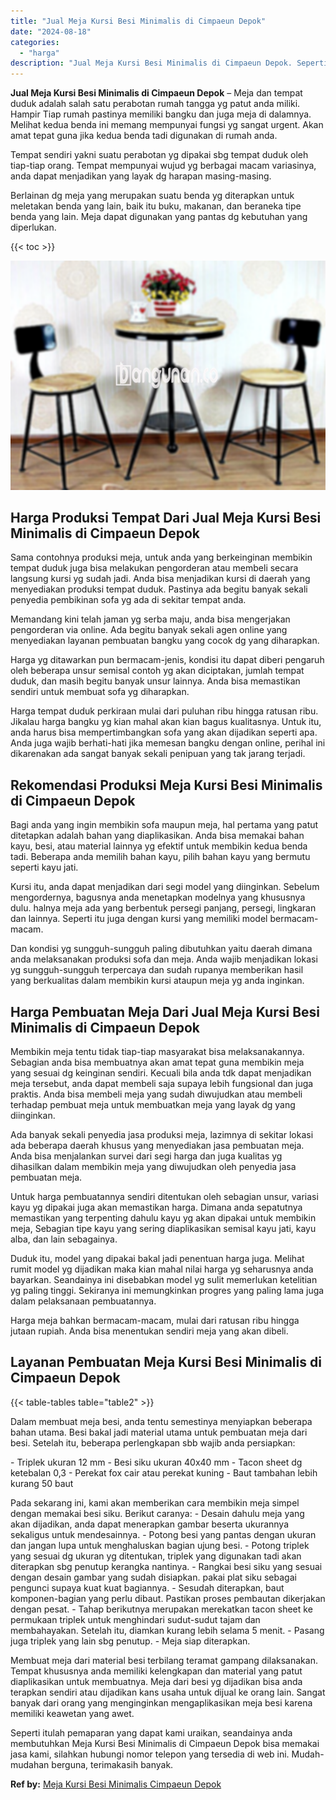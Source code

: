```yaml
---
title: "Jual Meja Kursi Besi Minimalis di Cimpaeun Depok"
date: "2024-08-18"
categories: 
  - "harga"
description: "Jual Meja Kursi Besi Minimalis di Cimpaeun Depok. Seperti itulah pemaparan yang dapat kami uraikan, seandainya anda membutuhkan Meja Kursi Besi Minimalis di..."
---
```


**Jual Meja Kursi Besi Minimalis di Cimpaeun Depok** – Meja dan tempat duduk adalah salah satu perabotan rumah tangga yg patut anda miliki. Hampir Tiap rumah pastinya memiliki bangku dan juga meja di dalamnya. Melihat kedua benda ini memang mempunyai fungsi yg sangat urgent. Akan amat tepat guna jika kedua benda tadi digunakan di rumah anda.

Tempat sendiri yakni suatu perabotan yg dipakai sbg tempat duduk oleh tiap-tiap orang. Tempat mempunyai wujud yg berbagai macam variasinya, anda dapat menjadikan yang layak dg harapan masing-masing.

Berlainan dg meja yang merupakan suatu benda yg diterapkan untuk meletakan benda yang lain, baik itu buku, makanan, dan beraneka tipe benda yang lain. Meja dapat digunakan yang pantas dg kebutuhan yang diperlukan.

{{< toc >}}

![Jual Meja Kursi Besi Minimalis di Cimpaeun Depok](/images/jual-meja-besi-murah05.png)

## Harga Produksi Tempat Dari Jual Meja Kursi Besi Minimalis di Cimpaeun Depok

Sama contohnya produksi meja, untuk anda yang berkeinginan membikin tempat duduk juga bisa melakukan pengorderan atau membeli secara langsung kursi yg sudah jadi. Anda bisa menjadikan kursi di daerah yang menyediakan produksi tempat duduk. Pastinya ada begitu banyak sekali penyedia pembikinan sofa yg ada di sekitar tempat anda.

Memandang kini telah jaman yg serba maju, anda bisa mengerjakan pengorderan via online. Ada begitu banyak sekali agen online yang menyediakan layanan pembuatan bangku yang cocok dg yang diharapkan.

Harga yg ditawarkan pun bermacam-jenis, kondisi itu dapat diberi pengaruh oleh beberapa unsur semisal contoh yg akan diciptakan, jumlah tempat duduk, dan masih begitu banyak unsur lainnya. Anda bisa memastikan sendiri untuk membuat sofa yg diharapkan.

Harga tempat duduk perkiraan mulai dari puluhan ribu hingga ratusan ribu. Jikalau harga bangku yg kian mahal akan kian bagus kualitasnya. Untuk itu, anda harus bisa mempertimbangkan sofa yang akan dijadikan seperti apa. Anda juga wajib berhati-hati jika memesan bangku dengan online, perihal ini dikarenakan ada sangat banyak sekali penipuan yang tak jarang terjadi.

## Rekomendasi Produksi Meja Kursi Besi Minimalis di Cimpaeun Depok

Bagi anda yang ingin membikin sofa maupun meja, hal pertama yang patut ditetapkan adalah bahan yang diaplikasikan. Anda bisa memakai bahan kayu, besi, atau material lainnya yg efektif untuk membikin kedua benda tadi. Beberapa anda memilih bahan kayu, pilih bahan kayu yang bermutu seperti kayu jati.

Kursi itu, anda dapat menjadikan dari segi model yang diinginkan. Sebelum mengordernya, bagusnya anda menetapkan modelnya yang khususnya dulu. halnya meja ada yang berbentuk persegi panjang, persegi, lingkaran dan lainnya. Seperti itu juga dengan kursi yang memiliki model bermacam-macam.

Dan kondisi yg sungguh-sungguh paling dibutuhkan yaitu daerah dimana anda melaksanakan produksi sofa dan meja. Anda wajib menjadikan lokasi yg sungguh-sungguh terpercaya dan sudah rupanya memberikan hasil yang berkualitas dalam membikin kursi ataupun meja yg anda inginkan.

## Harga Pembuatan Meja Dari Jual Meja Kursi Besi Minimalis di Cimpaeun Depok

Membikin meja tentu tidak tiap-tiap masyarakat bisa melaksanakannya. Sebagian anda bisa membuatnya akan amat tepat guna membikin meja yang sesuai dg keinginan sendiri. Kecuali bila anda tdk dapat menjadikan meja tersebut, anda dapat membeli saja supaya lebih fungsional dan juga praktis. Anda bisa membeli meja yang sudah diwujudkan atau membeli terhadap pembuat meja untuk membuatkan meja yang layak dg yang diinginkan.

Ada banyak sekali penyedia jasa produksi meja, lazimnya di sekitar lokasi ada beberapa daerah khusus yang menyediakan jasa pembuatan meja. Anda bisa menjalankan survei dari segi harga dan juga kualitas yg dihasilkan dalam membikin meja yang diwujudkan oleh penyedia jasa pembuatan meja.

Untuk harga pembuatannya sendiri ditentukan oleh sebagian unsur, variasi kayu yg dipakai juga akan memastikan harga. Dimana anda sepatutnya memastikan yang terpenting dahulu kayu yg akan dipakai untuk membikin meja, Sebagian tipe kayu yang sering diaplikasikan semisal kayu jati, kayu alba, dan lain sebagainya.

Duduk itu, model yang dipakai bakal jadi penentuan harga juga. Melihat rumit model yg dijadikan maka kian mahal nilai harga yg seharusnya anda bayarkan. Seandainya ini disebabkan model yg sulit memerlukan ketelitian yg paling tinggi. Sekiranya ini memungkinkan progres yang paling lama juga dalam pelaksanaan pembuatannya.

Harga meja bahkan bermacam-macam, mulai dari ratusan ribu hingga jutaan rupiah. Anda bisa menentukan sendiri meja yang akan dibeli.

## Layanan Pembuatan Meja Kursi Besi Minimalis di Cimpaeun Depok

{{< table-tables table="table2" >}}

Dalam membuat meja besi, anda tentu semestinya menyiapkan beberapa bahan utama. Besi bakal jadi material utama untuk pembuatan meja dari besi. Setelah itu, beberapa perlengkapan sbb wajib anda persiapkan:

\- Triplek ukuran 12 mm - Besi siku ukuran 40x40 mm - Tacon sheet dg ketebalan 0,3 - Perekat fox cair atau perekat kuning - Baut tambahan lebih kurang 50 baut

Pada sekarang ini, kami akan memberikan cara membikin meja simpel dengan memakai besi siku. Berikut caranya: - Desain dahulu meja yang akan dijadikan, anda dapat menerapkan gambar beserta ukurannya sekaligus untuk mendesainnya. - Potong besi yang pantas dengan ukuran dan jangan lupa untuk menghaluskan bagian ujung besi. - Potong triplek yang sesuai dg ukuran yg ditentukan, triplek yang digunakan tadi akan diterapkan sbg penutup kerangka nantinya. - Rangkai besi siku yang sesuai dengan desain gambar yang sudah disiapkan. pakai plat siku sebagai pengunci supaya kuat kuat bagiannya. - Sesudah diterapkan, baut komponen-bagian yang perlu dibaut. Pastikan proses pembautan dikerjakan dengan pesat. - Tahap berikutnya merupakan merekatkan tacon sheet ke permukaan triplek untuk menghindari sudut-sudut tajam dan membahayakan. Setelah itu, diamkan kurang lebih selama 5 menit. - Pasang juga triplek yang lain sbg penutup. - Meja siap diterapkan.

Membuat meja dari material besi terbilang teramat gampang dilaksanakan. Tempat khususnya anda memiliki kelengkapan dan material yang patut diaplikasikan untuk membuatnya. Meja dari besi yg dijadikan bisa anda terapkan sendiri atau dijadikan kans usaha untuk dijual ke orang lain. Sangat banyak dari orang yang menginginkan mengaplikasikan meja besi karena memiliki keawetan yang awet.

Seperti itulah pemaparan yang dapat kami uraikan, seandainya anda membutuhkan Meja Kursi Besi Minimalis di Cimpaeun Depok bisa memakai jasa kami, silahkan hubungi nomor telepon yang tersedia di web ini. Mudah-mudahan berguna, terimakasih banyak.

**Ref by:** [Meja Kursi Besi Minimalis Cimpaeun Depok](https://id.wikipedia.org/wiki/Meja)

